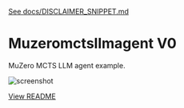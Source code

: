 [See docs/DISCLAIMER_SNIPPET.md](../DISCLAIMER_SNIPPET.md)

# Muzeromctsllmagent V0

MuZero MCTS LLM agent example.

![screenshot](https://colab.research.google.com/assets/colab-badge.svg)

[View README](../../alpha_factory_v1/demos/muzeromctsllmagent_v0/README.md)
